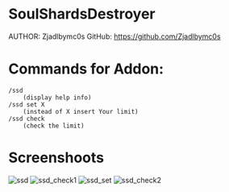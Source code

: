 # SoulShardsDestroyer

AUTHOR: Zjadlbymc0s
GitHub: https://github.com/Zjadlbymc0s

# Commands for Addon: 
	/ssd 
		(display help info)
	/ssd set X
		(instead of X insert Your limit)
	/ssd check
		(check the limit)
		
# Screenshoots
		
![ssd](https://user-images.githubusercontent.com/36198797/80830755-d5dea300-8be9-11ea-96f8-9225a15caad8.jpg)
![ssd_check1](https://user-images.githubusercontent.com/36198797/80830842-00306080-8bea-11ea-81ea-a4a15293aaa2.jpg)
![ssd_set](https://user-images.githubusercontent.com/36198797/80830859-04f51480-8bea-11ea-8642-5cdfa0479540.jpg)
![ssd_check2](https://user-images.githubusercontent.com/36198797/80830846-01fa2400-8bea-11ea-8d67-dddb84aed43a.jpg)
